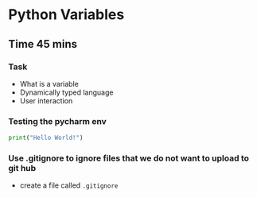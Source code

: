 # Python Variables
## Time 45 mins
### Task

* What is a variable
* Dynamically typed language
* User interaction  

### Testing the pycharm env
```python
print("Hello World!")
```

### Use .gitignore to ignore files that we do not want to upload to git hub
* create a file called ```.gitignore```